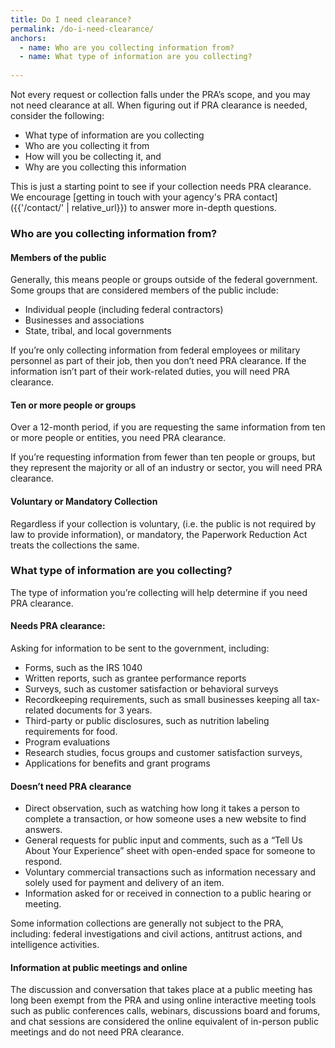 ```yaml
---
title: Do I need clearance?
permalink: /do-i-need-clearance/
anchors:
  - name: Who are you collecting information from?
  - name: What type of information are you collecting?
  
---
```


Not every request or collection falls under the PRA’s scope, and you may not need clearance at all. When figuring out if PRA clearance is needed, consider the following:

- What type of information are you collecting
- Who are you collecting it from
- How will you be collecting it, and
- Why are you collecting this information

This is just a starting point to see if your collection needs PRA clearance. We encourage [getting in touch with your agency's PRA contact]({{'/contact/' | relative_url}}) to answer more in-depth questions.

### Who are you collecting information from?

#### Members of the public

Generally, this means people or groups outside of the federal government. Some groups that are considered members of the public include:

- Individual people (including federal contractors)
- Businesses and associations
- State, tribal, and local governments

If you’re only collecting information from federal employees or military personnel as part of their job, then you don’t need PRA clearance. If the information isn’t part of their work-related duties, you will need PRA clearance.

#### Ten or more people or groups

Over a 12-month period, if you are requesting the same information from ten or more people or entities, you need PRA clearance.

If you’re requesting information from fewer than ten people or groups, but they represent the majority or all of an industry or sector, you will need PRA clearance.

#### Voluntary or Mandatory Collection

Regardless if your collection is voluntary, (i.e. the public is not required by law to provide information), or mandatory, the Paperwork Reduction Act treats the collections the same.


### What type of information are you collecting?

The type of information you’re collecting will help determine if you need PRA clearance.

#### Needs PRA clearance:

Asking for information to be sent to the government, including:

- Forms, such as the IRS 1040
- Written reports, such as grantee performance reports
- Surveys, such as customer satisfaction or behavioral surveys
- Recordkeeping requirements, such as small businesses keeping all tax-related documents for 3 years.
- Third-party or public disclosures, such as nutrition labeling requirements for food.
- Program evaluations
- Research studies, focus groups and customer satisfaction surveys,
- Applications for benefits and grant programs

#### Doesn’t need PRA clearance

- Direct observation, such as watching how long it takes a person to complete a transaction, or how someone uses a new website to find answers.
- General requests for public input and comments, such as a “Tell Us About Your Experience” sheet with open-ended space for someone to respond.
- Voluntary commercial transactions such as information necessary and solely used for payment and delivery of an item.
- Information asked for or received in connection to a public hearing or meeting.

Some information collections are generally not subject to the PRA, including: federal investigations and civil actions, antitrust actions, and intelligence activities.

#### Information at public meetings and online

The discussion and conversation that takes place at a public meeting has long been exempt from the PRA and using online interactive meeting tools such as public conferences calls, webinars, discussions board and forums, and chat sessions are considered the online equivalent of in-person public meetings and do not need PRA clearance.



